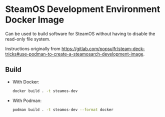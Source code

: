 # SteamOS Development Environment Docker Image

Can be used to build software for SteamOS without having to disable the
read-only file system.

Instructions originally from <https://gitlab.com/popsulfr/steam-deck-tricks#use-podman-to-create-a-steamosarch-development-image>.

## Build

- With Docker:

  ```sh
  docker build . -t steamos-dev
  ```

- With Podman:

  ```sh
  podman build . -t steamos-dev --format docker
  ```
